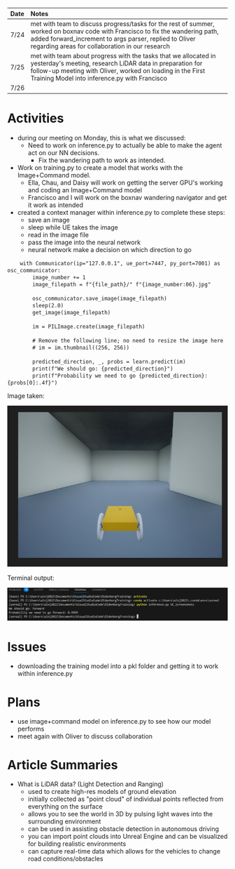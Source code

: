 | Date   | Notes
| :----- | :-------------------------------
|7/24 | met with team to discuss progress/tasks for the rest of summer, worked on boxnav code with Francisco to fix the wandering path, added forward_increment to args parser, replied to Oliver regarding areas for collaboration in our research
|7/25 | met with team about progress with the tasks that we allocated in yesterday's meeting, research LiDAR data in preparation for follow-up meeting with Oliver, worked on loading in the First Training Model into inference.py with Francisco 
|7/26 | 

# Activities

- during our meeting on Monday, this is what we discussed: 
    - Need to work on inference.py to actually be able to make the agent act on our NN decisions.
        - Fix the wandering path to work as intended.
- Work on training.py to create a model that works with the Image+Command model.
    - Ella, Chau, and Daisy will work on getting the server GPU's working and coding an Image+Command model
    - Francisco and I will work on the boxnav wandering navigator and get it work as intended
- created a context manager within inference.py to complete these steps:
    - save an image
    - sleep while UE takes the image
    - read in the image file
    - pass the image into the neural network
    - neural network make a decision on which direction to go
```
    with Communicator(ip="127.0.0.1", ue_port=7447, py_port=7001) as osc_communicator:
        image_number += 1
        image_filepath = f"{file_path}/" f"{image_number:06}.jpg"

        osc_communicator.save_image(image_filepath)
        sleep(2.0)
        get_image(image_filepath)

        im = PILImage.create(image_filepath)

        # Remove the following line; no need to resize the image here
        # im = im.thumbnail((256, 256))

        predicted_direction, _, probs = learn.predict(im)
        print(f"We should go: {predicted_direction}")
        print(f"Probability we need to go {predicted_direction}: {probs[0]:.4f}")
```

Image taken:

![Image Capture](/assets/2023-07-31/imagetaken.png)

Terminal output:

![Terminal Probability](/assets/2023-07-31/terminal.png)

# Issues
- downloading the training model into a pkl folder and getting it to work within inference.py

# Plans
- use image+command model on inference.py to see how our model performs
- meet again with Oliver to discuss collaboration


# Article Summaries

- What is LiDAR data? (Light Detection and Ranging)
    - used to create high-res models of ground elevation 
    - initially collected as "point cloud" of individual points reflected from everything on the surface
    - allows you to see the world in 3D by pulsing light waves into the surrounding environment 
    - can be used in assisting obstacle detection in autonomous driving
    - you can import point clouds into Unreal Engine and can be visualized for building realistic environments 
    - can capture real-time data which allows for the vehicles to change road conditions/obstacles

